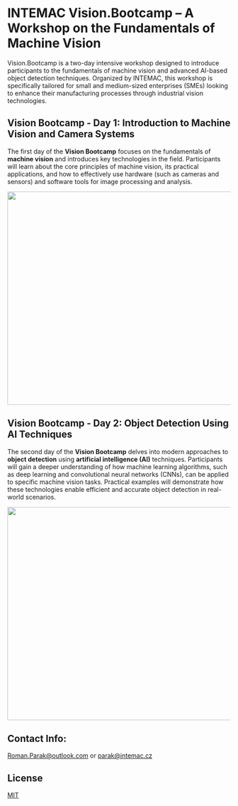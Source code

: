 # INTEMAC Vision.Bootcamp – A Workshop on the Fundamentals of Machine Vision

Vision.Bootcamp is a two-day intensive workshop designed to introduce participants to the fundamentals of machine vision and advanced AI-based object detection techniques. Organized by INTEMAC, this workshop is specifically tailored for small and medium-sized enterprises (SMEs) looking to enhance their manufacturing processes through industrial vision technologies.

## Vision Bootcamp - Day 1: Introduction to Machine Vision and Camera Systems

The first day of the **Vision Bootcamp** focuses on the fundamentals of **machine vision** and introduces key technologies in the field. Participants will learn about the core principles of machine vision, its practical applications, and how to effectively use hardware (such as cameras and sensors) and software tools for image processing and analysis.

<p align="center">
  <img src="https://github.com/rparak/INTEMAC_Vision_Bootcamp//blob/main/images/Image_Rule_Based.png?raw=true" width="640" height="480">
</p>

## Vision Bootcamp - Day 2: Object Detection Using AI Techniques

The second day of the **Vision Bootcamp** delves into modern approaches to **object detection** using **artificial intelligence (AI)** techniques. Participants will gain a deeper understanding of how machine learning algorithms, such as deep learning and convolutional neural networks (CNNs), can be applied to specific machine vision tasks. Practical examples will demonstrate how these technologies enable efficient and accurate object detection in real-world scenarios.

<p align="center">
  <img src="https://github.com/rparak/INTEMAC_Vision_Bootcamp//blob/main/images/Image_AI.png?raw=true" width="640" height="480">
</p>

## Contact Info:
Roman.Parak@outlook.com or parak@intemac.cz

## License
[MIT](https://choosealicense.com/licenses/mit/)
